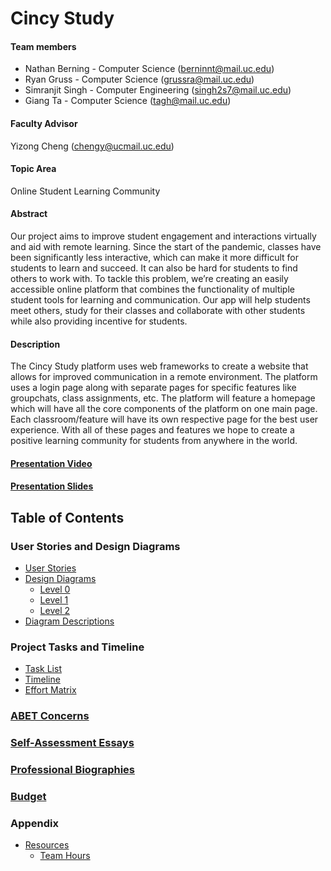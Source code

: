 # Cincy Study

#### Team members
* Nathan Berning - Computer Science (berninnt@mail.uc.edu)
* Ryan Gruss - Computer Science (grussra@mail.uc.edu)
* Simranjit Singh - Computer Engineering (singh2s7@mail.uc.edu)
* Giang Ta - Computer Science (tagh@mail.uc.edu)

#### Faculty Advisor
Yizong Cheng (chengy@ucmail.uc.edu)

#### Topic Area
Online Student Learning Community

#### Abstract
Our project aims to improve student engagement and interactions virtually and aid with remote learning. Since the start
 of the pandemic, classes have been significantly less interactive, which can make it more difficult for students to 
 learn and succeed. It can also be hard for students to find others to work with. To tackle this problem, we’re 
 creating an easily accessible online platform that combines the functionality of multiple student tools for learning 
 and communication. Our app will help students meet others, study for their classes and collaborate with other 
 students while also providing incentive for students.

#### Description
The Cincy Study platform uses web frameworks to create a website that allows for improved communication in a remote 
environment. The platform uses a login page along with separate pages for specific features like groupchats, class 
assignments, etc. The platform will feature a homepage which will have all the core components of the platform on one 
main page. Each classroom/feature will have its own respective page for the best user experience. With all of these 
pages and features we hope to create a positive learning community for students from anywhere in the world.

#### [Presentation Video](https://mailuc-my.sharepoint.com/:p:/g/personal/singh2s7_mail_uc_edu/ER_0zwBWXCxMilSoEK59W2gBVWofK4YslEv9O-C_Qhla2A?e=TUzhzT)

#### [Presentation Slides](https://web.microsoftstream.com/video/5c14ce26-05b0-4ad7-a1c6-372fcf818661)

## Table of Contents

### User Stories and Design Diagrams
* [User Stories](https://github.com/S1mS1ngh/senior-design-fall-2020/blob/master/User_Stories.md)
* [Design Diagrams](https://github.com/S1mS1ngh/senior-design-fall-2020/tree/master/Design_Diagrams)
    * [Level 0](https://github.com/S1mS1ngh/senior-design-fall-2020/blob/master/Design_Diagrams/d0.png)
    * [Level 1](https://github.com/S1mS1ngh/senior-design-fall-2020/blob/master/Design_Diagrams/D1.png)
    * [Level 2](https://github.com/S1mS1ngh/senior-design-fall-2020/blob/master/Design_Diagrams/D2.png)
* [Diagram Descriptions](https://github.com/S1mS1ngh/senior-design-fall-2020/blob/master/Design_Diagrams/Diagram-Descriptions.md)

### Project Tasks and Timeline
* [Task List](https://github.com/S1mS1ngh/senior-design-fall-2020/blob/master/Tasklist.md)
* [Timeline](https://github.com/S1mS1ngh/senior-design-fall-2020/blob/master/Timeline.md)
* [Effort Matrix](https://github.com/S1mS1ngh/senior-design-fall-2020/blob/master/Effort-Matrix.pdf)

### [ABET Concerns](https://github.com/S1mS1ngh/senior-design-fall-2020/blob/master/Major-Constraints.md)

### [Self-Assessment Essays](https://github.com/S1mS1ngh/senior-design-fall-2020/tree/master/Individual_Capstone_Assessment)

### [Professional Biographies](https://github.com/S1mS1ngh/senior-design-fall-2020/tree/master/Professional_Bio)

### [Budget](https://github.com/S1mS1ngh/senior-design-fall-2020/blob/master/Resources/Budget.md)

### Appendix
* [Resources](https://github.com/S1mS1ngh/senior-design-fall-2020/tree/master/Resources)
    * [Team Hours](https://github.com/S1mS1ngh/senior-design-fall-2020/blob/master/Resources/Team-Hours.md)
